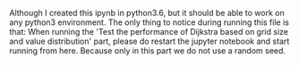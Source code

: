 Although I created this ipynb in python3.6, but it should be able to work on any python3 environment.
The only thing to notice during running this file is that: When running the 'Test the performance of Dijkstra based on grid size and value distribution' part, please do restart the jupyter notebook and start running from here. Because only in this part we do not use a random seed.